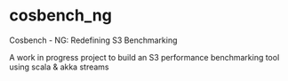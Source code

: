 # cosbench_ng
Cosbench - NG: Redefining S3 Benchmarking

A work in progress project to build an S3 performance benchmarking tool using scala & akka streams

